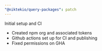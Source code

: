 ```yaml
---
"@niktekio/query-packages": patch
---
```


Initial setup and CI

- Created npm org and associated tokens
- Github actions set up for CI and publishing
- Fixed permissions on GHA